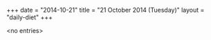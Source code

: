 +++
date = "2014-10-21"
title = "21 October 2014 (Tuesday)"
layout = "daily-diet"
+++


\<no entries\>
